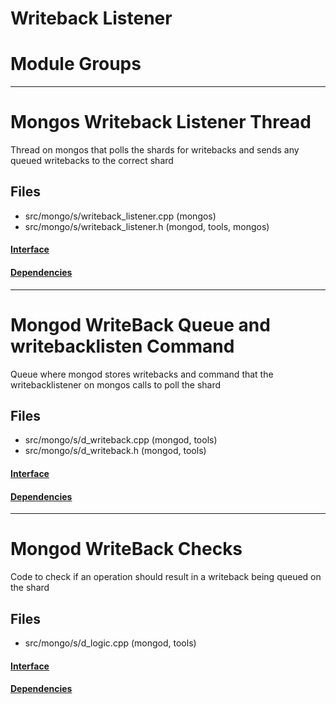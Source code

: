 # Writeback Listener

# Module Groups

-------------

# Mongos Writeback Listener Thread
Thread on mongos that polls the shards for writebacks and sends any queued writebacks to the correct shard

## Files
- src/mongo/s/writeback\_listener.cpp   (mongos)
- src/mongo/s/writeback\_listener.h   (mongod, tools, mongos)

#### [Interface](interface/0)

#### [Dependencies](dependencies/0)

-------------

# Mongod WriteBack Queue and writebacklisten Command
Queue where mongod stores writebacks and command that the writebacklistener on mongos calls to poll the shard

## Files
- src/mongo/s/d\_writeback.cpp   (mongod, tools)
- src/mongo/s/d\_writeback.h   (mongod, tools)

#### [Interface](interface/1)

#### [Dependencies](dependencies/1)

-------------

# Mongod WriteBack Checks
Code to check if an operation should result in a writeback being queued on the shard

## Files
- src/mongo/s/d\_logic.cpp   (mongod, tools)

#### [Interface](interface/2)

#### [Dependencies](dependencies/2)
